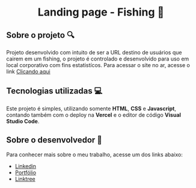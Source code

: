 <div align="center">

# Landing page - Fishing 🎣

</div>

## Sobre o projeto :mag:
Projeto desenvolvido com intuito de ser a URL destino de usuários que cairem em um fishing, o projeto é controlado e desenvolvido para uso em local corporativo com fins estatistícos. Para acessar o site no ar, acesse o link [Clicando aqui](https://login-laqus.vercel.app)

## Tecnologias utilizadas :computer:

Este projeto é simples, utilizando somente **HTML**, **CSS** e **Javascript**, contando também com o deploy na **Vercel** e o editor de código **Visual Studio Code**.

## Sobre o desenvolvedor :bust_in_silhouette:

Para conhecer mais sobre o meu trabalho, acesse um dos links abaixo:

- [Linkedin](https://linkedin.com/in/derick-campos-santos)
- [Portfólio](https://derickcs.vercel.app)
- [Linktree](https://derickcs-linktree.vercel.app)

